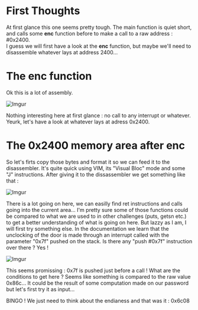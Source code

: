 # First Thoughts

At first glance this one seems pretty tough. The main function is quiet short, and calls some **enc** function before to make a call to a raw address : #0x2400.  
I guess we will first have a look at the **enc** function, but maybe we'll need to disassemble whatever lays at address 2400...

# The enc function
  
Ok this is a lot of assembly.
  
![Imgur](https://imgur.com/2NiqXVe.png)

Nothing interesting here at first glance : no call to any interrupt or whatever. Yeurk, let's have a look at whatever lays at adress 0x2400.

# The 0x2400 memory area after enc

So let's firts copy those bytes and format it so we can feed it to the disassembler. It's quite quick using VIM, its "Visual Bloc" mode and some "J" instructions. After giving it to the dissassembler we get something like that :

![Imgur](https://imgur.com/ZB7f38u.png)

There is a lot going on here, we can easilly find ret instructions and calls going into the current area... I'm pretty sure some of those functions could be compared to what we are used to in other challenges (puts, getsn etc.) to get a better understanding of what is going on here. But lazzy as I am, I will first try something else. In the documentation we learn that the unclocking of the door is made through an interrupt called with the parameter "0x7f" pushed on the stack. Is there any "push #0x7f" instruction over there ? Yes !

![Imgur](https://imgur.com/xlTH7Im.png)

This seems promissing : 0x7f is pushed just before a call ! What are the conditions to get here ? Seems like something is compared to the raw value 0x86c... It could be the result of some computation made on our password but let's first try it as input...

BINGO ! We just need to think about the endianess and that was it : 0x6c08
